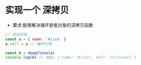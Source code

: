 # 实现一个 深拷贝

- 要求:能够解决循环嵌套对象的深拷贝函数

```js
// 测试代码
const a = { name: 'Alice' }
a.self = a // 循环引用

const b = deepClone(a)
console.log(b) // 输出: { name: 'Alice', self: [Circular] }
```
